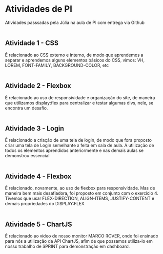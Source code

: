 # Atividades de PI
Atividades passsadas pela Júlia na aula de PI com entrega via Github 
<br><br>
## Atividade 1 - CSS
É relacionado ao CSS externo e interno, de modo que aprendemos a separar e aprendemos alguns elementos básicos do CSS, vimos: VH, LOREM, FONT-FAMILY, BACKGROUND-COLOR, etc 
<br><br>
## Atividade 2 - Flexbox
É relacionado ao uso de responsividade e organização do site, de maneira que utilizamos display:flex para centralizar e testar algumas divs, nele, se encontra um desafio.
<br><br>
## Atividade 3 - Login
É relacionado a criação de uma tela de login, de modo que fora proposto criar uma tela de Login semelhante a feita em sala de aula. A utilização de todos os elementos aprendidos anteriormente e nas demais aulas se demonstrou essencial
<br><br>
## Atividade 4 - Flexbox
É relacionado, novamente, ao uso de flexbox para responsividade. Mas de maneira bem mais desafiadora, foi proposto em conjunto com o exercício 4. Tivemos que usar FLEX-DIRECTION, ALIGN-ITEMS, JUSTIFY-CONTENT e demais propriedades do DISPLAY:FLEX
<br><br>
## Atividade 5 - ChartJS
É relacionado ao video de nosso monitor MARCO ROVER, onde foi ensinado para nós a utilização da API ChartJS, afim de que possamos utiliza-lo em nosso trabalho de SPRINT para demonstração em dashboard.
